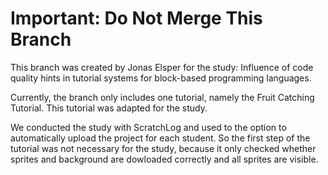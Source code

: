 # Important: Do Not Merge This Branch

This branch was created by Jonas Elsper for the study: Influence of code quality hints in tutorial systems for block-based programming languages.

Currently, the branch only includes one tutorial, namely the Fruit Catching Tutorial.
This tutorial was adapted for the study.

We conducted the study with ScratchLog and used to the option to automatically upload the project for each student. So the first step of the tutorial was not necessary for the study, because it only checked whether sprites and background are dowloaded correctly and all sprites are visible.